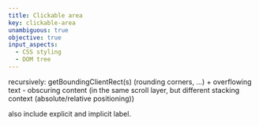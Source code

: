 ```yaml
---
title: Clickable area
key: clickable-area
unambiguous: true
objective: true
input_aspects:
  - CSS styling
  - DOM tree
---
```


recursively: getBoundingClientRect(s) (rounding corners, ...) + overflowing text - obscuring content (in the same scroll layer, but different stacking context (absolute/relative positioning)) 

also include explicit and implicit label.